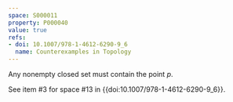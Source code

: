 ```yaml
---
space: S000011
property: P000040
value: true
refs:
- doi: 10.1007/978-1-4612-6290-9_6
  name: Counterexamples in Topology
---
```


Any nonempty closed set must contain the point $p$.

See item #3 for space #13 in {{doi:10.1007/978-1-4612-6290-9_6}}.
